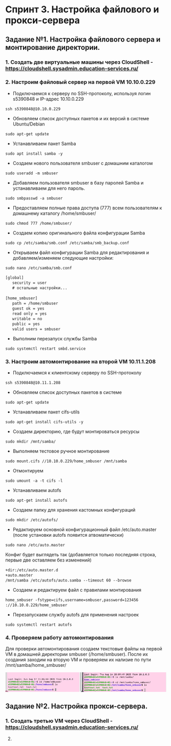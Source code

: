 #

# Спринт 3. Настройка файлового и прокси-сервера
## Задание №1. Настройка файлового сервера и монтирование директории. 
### 1. Создать две виртуальные машины через CloudShell - https://cloudshell.sysadmin.education-services.ru/
### 2. Настроим файловый сервер на первой VM 10.10.0.229

- Подключаемся к серверу по SSH-протоколу, используя логин s5390848 и IP-адрес 10.10.0.229
```commandline
ssh s5390848@10.10.0.229
```

-  Обновляем список доступных пакетов и их версий в системе Ubuntu/Debian
```commandline
sudo apt-get update
```

-  Устанавливаем пакет Samba 
```commandline
sudo apt install samba -y
```

- Создаем нового пользователя smbuser с домашним каталогом 
```commandline
sudo useradd -m smbuser
```

- Добавляем пользователя smbuser в базу паролей Samba и устанавливаем для него пароль.
```commandline
sudo smbpasswd -a smbuser
```

- Предоставляем полные права доступа (777) всем пользователям к домашнему каталогу /home/smbuser/
```commandline
sudo chmod 777 /home/smbuser/
```

- Создаем копию оригинального файла конфигурации Samba
```commandline
sudo cp /etc/samba/smb.conf /etc/samba/smb_backup.conf
``` 


-  Открываем файл конфигурации Samba для редактирования и добавляем/изменяем следующие настройки:
```commandline
sudo nano /etc/samba/smb.conf
```

```commandline
[global]
   security = user
   # остальные настройки...

[home_smbuser]
   path = /home/smbuser
   guest ok = yes
   read only = yes
   writable = no
   public = yes
   valid users = smbuser
```

- Выполним перезапуск службы Samba
```commandline
sudo systemctl restart smbd.service
```

### 3. Настроим автомонтирование на второй VM 10.11.1.208

-  Подключаемся к клиентскому серверу по SSH-протоколу
```commandline
ssh s5390848@10.11.1.208
```

- Обновляем список доступных пакетов в системе
```commandline
sudo apt-get update
```

-  Устанавливаем пакет cifs-utils
```commandline
sudo apt-get install cifs-utils -y
```

- Создаем директорию, где будут монтироваться ресурсы
```commandline
sudo mkdir /mnt/samba/
```

- Выполняем тестовое ручное монтирование 
```commandline
sudo mount.cifs //10.10.0.229/home_smbuser /mnt/samba
```

- Отмонтируем 
```commandline
sudo umount -a -t cifs -l
```

- Устанавливаем autofs
```commandline
sudo apt-get install autofs
```

- Создаем папку для хранения кастомных конфигураций
```commandline
sudo mkdir /etc/autofs/
```

- Редактируем основной конфигурационный файл /etc/auto.master (после установки autofs появится атвоматически)
```commandline
sudo nano /etc/auto.master
```

Конфиг будет выглядеть так (добавляется только последняя строка, первые две оставляем без изменений)
```commandline
+dir:/etc/auto.master.d
+auto.master
/mnt/samba /etc/autofs/auto.samba --timeout 60 --browse
```

- Создаем и редактируем файл с правилами монтирования
```commandline
home_smbuser -fstype=cifs,username=smbuser,password=123456 ://10.10.0.229/home_smbuser
```

- Перезапускаем службу autofs для применения настроек
```commandline
sudo systemctl restart autofs
```

### 4. Проверяем работу автомонтирования 

Для проверки автомонтирования создаем текстовые файлы на первой VM в домашней директории smbuser (/home/smbuser). После их создания заходим на вторую VM и проверяем их нализие по пути /mnt/samba/home_smbuser/

![Проверка автомонтирования](images/img.png)

## Задание №2. Настройка прокси-сервера.


### 1. Создать третью VM через CloudShell - https://cloudshell.sysadmin.education-services.ru/
2. 